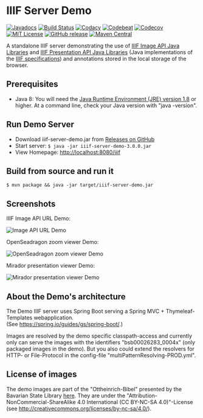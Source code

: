 # IIIF Server Demo

[![Javadocs](http://javadoc.io/badge/de.digitalcollections/iiif-server-demo.svg)](http://javadoc.io/doc/de.digitalcollections/iiif-server-demo)
[![Build Status](https://travis-ci.org/dbmdz/iiif-server-demo.svg?branch=master)](https://travis-ci.org/dbmdz/iiif-server-demo)
[![Codacy](https://api.codacy.com/project/badge/Grade/6af6b5a2fa6d4883a1a270ceda2680bc)](https://www.codacy.com/app/dbmdz/iiif-server-demo_2?utm_source=github.com&amp;utm_medium=referral&amp;utm_content=dbmdz/iiif-server-demo&amp;utm_campaign=Badge_Grade)
[![Codebeat](https://codebeat.co/badges/5260f53b-76bd-4e49-a4c1-dd8a729b3d44)](https://codebeat.co/projects/github-com-dbmdz-iiif-server-demo-master)
[![Codecov](https://codecov.io/gh/dbmdz/iiif-server-demo/branch/master/graph/badge.svg)](https://codecov.io/gh/dbmdz/iiif-server-demo)
[![MIT License](https://img.shields.io/badge/license-MIT-blue.svg)](LICENSE)
[![GitHub release](https://img.shields.io/github/release/dbmdz/iiif-server-demo.svg?maxAge=2592000)](https://github.com/dbmdz/iiif-server-demo/releases)
[![Maven Central](https://img.shields.io/maven-central/v/de.digitalcollections/iiif-server-demo.svg?maxAge=2592000)](http://search.maven.org/#search%7Cga%7C1%7Ca%3A%22iiif-server-demo%22)

A standalone IIIF server demonstrating the use of [IIIF Image API Java Libraries](https://github.com/dbmdz/iiif-image-api "IIIF Image API Java Libraries") and [IIIF Presentation API Java Libraries](https://github.com/dbmdz/iiif-presentation-api "IIIF Presentation API Java Libraries") (Java implementations of the [IIIF specifications](http://iiif.io/technical-details/ "IIIF specifications")) and annotations stored in the local storage of the browser.

## Prerequisites

* Java 8: You will need the [Java Runtime Environment (JRE) version 1.8](http://www.oracle.com/technetwork/java/javase/downloads/jre8-downloads-2133155.html) or higher. At a command line, check your Java version with "java -version".

## Run Demo Server

- Download iiif-server-demo.jar from [Releases on GitHub](https://github.com/dbmdz/iiif-server-demo/releases)
- Start server: `$ java -jar iiif-server-demo-3.0.0.jar`
- View Homepage: [http://localhost:8080/iiif](http://localhost:8080/iiif)

## Build from source and run it

```shell
$ mvn package && java -jar target/iiif-server-demo.jar
```

## Screenshots

IIIF Image API URL Demo:

![Image API URL Demo](./doc/images/screenshot-image-api-url.png)

OpenSeadragon zoom viewer Demo:

![OpenSeadragon zoom viewer Demo](./doc/images/screenshot-openseadragon.png)

Mirador presentation viewer Demo:

![Mirador presentation viewer Demo](./doc/images/screenshot-mirador.png)

## About the Demo's architecture

The Demo IIIF server uses Spring Boot serving a Spring MVC + Thymeleaf-Templates webapplication.<br/>
(See <a href="https://spring.io/guides/gs/spring-boot/">https://spring.io/guides/gs/spring-boot/</a>.)

Images are resolved by the demo specific classpath-access and currently only can serve the images with the identifiers "bsb00026283_0004x" (only packaged images in the demo). But you also could extend the resolvers for HTTP- or File-Protocol in the config-file "multiPatternResolving-PROD.yml".

## License of images

The demo images are part of the "Ottheinrich-Bibel" presented by the Bavarian State Library <a href="https://api.digitale-sammlungen.de/iiif/presentation/v2/bsb00026283/canvas/41/view">here</a>.
They are under the "Attribution-NonCommercial-ShareAlike 4.0 International (CC BY-NC-SA 4.0)"-License (see <a href="http://creativecommons.org/licenses/by-nc-sa/4.0/">http://creativecommons.org/licenses/by-nc-sa/4.0/</a>).
